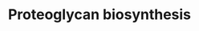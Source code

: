 ---
annotations:
- id: PW:0000002
  parent: classic metabolic pathway
  type: Pathway Ontology
  value: classic metabolic pathway
authors:
- Rlee
- Khanspers
- Egonw
- Azankl
communities:
- SkeletalDysplasia
description: PG synthesis is a complex mechanism that can be divided in four main
  steps. Core protein synthesis occurs in the rough endoplasmic reticulum (RER). Once
  PG core protein has been synthesized, it moves from the RER to the Golgi apparatus
  where the first sugar of glycosaminoalycan (GAG) chain is added on Ser residues.
  GAG synthesis continues by glycosyltransferases that transfer sugar moieties from
  UDP-sugars to GAG chains. UDP-sugars are synthesized in the cytoplasm and are translocated
  in the Golgi apparatus by an antiporter with UMP. Then UDP, the by-product of glycosyltransferase
  reactions, is hydrolyzed to UMP and phosphate by calcium activated nucleotidase
  1 (CANT1). Chondroitin, dermatan and heparan sulfate synthesis starts on a Ser residue
  of the PG core protein with the formation of a tetrasaccharide linkage region composed
  of a xylose (Xyl), two galactoses (Gal) and a glucuronic acid (GlcUA). After tetrasaccharide
  synthesis, GAG chain elongation continues through the binding of specific saccharides
  defining chondroitin sulfate, dermatan sulfate and heparan sulfate. Specific enzymes
  are involved in this process and mutations in their gene cause different types of
  skeletal dysplasia (indicated in red boxes). The third step is GAG sulfation.  Sulfate
  enters in cells through the SLC26A2 transporter and it is activated to 30-phosphoadenosine
  50-phosphosulfate (PAPS) by PAPS synthase (PAPSS) in the cytosol. Through a PAPS
  transporter (PAPST), PAPS moves to Golgi apparatus where it is used as sulfate donor
  by sulfotransferases to sulfate GAGs. This reaction also produces phosphoadenosine
  phosphate (PAP), that is hydrolyzed into AMP and phosphate by a Golgi resident phosphoadenosine
  phosphate phosphatase (gPAPP). Once synthesized, PGs are secreted in extracellular
  space.  Sulfation of GAGs is an important step in PG synthesis determining PG properties.
  Inorganic sulfate enters in cells through a sulfate/chloride antiporter named SLC26A2,
  but a small amount of sulfate could be derived from sulfur-containing amino acid
  metabolism. To be used by Golgi sulfotransferases, sulfate is activated to 30-phosphoadenosine
  50-phosphosulfate (PAPS), the universal sulfate donor, by PAPS synthase (PAPSS2).
  The by-product of sulfotransferase reactions, phosphoadenosine phosphate (PAP),
  is hydrolyzed by a Golgi resident phosphoadenosine phosphate phosphatase (gPAPP)
  in order to prevent feedback inhibition of these reactions.  Linked with a dotted
  arrow to the GeneProduct nodes are skeletal dysplasias caused by mutation in the
  respective gene.  For further details, see [https://www.ncbi.nlm.nih.gov/pubmed/31286677].
last-edited: 2020-09-01
organisms:
- Homo sapiens
redirect_from:
- /index.php/Pathway:WP4784
- /instance/WP4784
revision: null
schema-jsonld:
- '@context': https://schema.org/
  '@id': https://wikipathways.github.io/pathways/WP4784.html
  '@type': Dataset
  creator:
    '@type': Organization
    name: WikiPathways
  description: PG synthesis is a complex mechanism that can be divided in four main
    steps. Core protein synthesis occurs in the rough endoplasmic reticulum (RER).
    Once PG core protein has been synthesized, it moves from the RER to the Golgi
    apparatus where the first sugar of glycosaminoalycan (GAG) chain is added on Ser
    residues. GAG synthesis continues by glycosyltransferases that transfer sugar
    moieties from UDP-sugars to GAG chains. UDP-sugars are synthesized in the cytoplasm
    and are translocated in the Golgi apparatus by an antiporter with UMP. Then UDP,
    the by-product of glycosyltransferase reactions, is hydrolyzed to UMP and phosphate
    by calcium activated nucleotidase 1 (CANT1). Chondroitin, dermatan and heparan
    sulfate synthesis starts on a Ser residue of the PG core protein with the formation
    of a tetrasaccharide linkage region composed of a xylose (Xyl), two galactoses
    (Gal) and a glucuronic acid (GlcUA). After tetrasaccharide synthesis, GAG chain
    elongation continues through the binding of specific saccharides defining chondroitin
    sulfate, dermatan sulfate and heparan sulfate. Specific enzymes are involved in
    this process and mutations in their gene cause different types of skeletal dysplasia
    (indicated in red boxes). The third step is GAG sulfation.  Sulfate enters in
    cells through the SLC26A2 transporter and it is activated to 30-phosphoadenosine
    50-phosphosulfate (PAPS) by PAPS synthase (PAPSS) in the cytosol. Through a PAPS
    transporter (PAPST), PAPS moves to Golgi apparatus where it is used as sulfate
    donor by sulfotransferases to sulfate GAGs. This reaction also produces phosphoadenosine
    phosphate (PAP), that is hydrolyzed into AMP and phosphate by a Golgi resident
    phosphoadenosine phosphate phosphatase (gPAPP). Once synthesized, PGs are secreted
    in extracellular space.  Sulfation of GAGs is an important step in PG synthesis
    determining PG properties. Inorganic sulfate enters in cells through a sulfate/chloride
    antiporter named SLC26A2, but a small amount of sulfate could be derived from
    sulfur-containing amino acid metabolism. To be used by Golgi sulfotransferases,
    sulfate is activated to 30-phosphoadenosine 50-phosphosulfate (PAPS), the universal
    sulfate donor, by PAPS synthase (PAPSS2). The by-product of sulfotransferase reactions,
    phosphoadenosine phosphate (PAP), is hydrolyzed by a Golgi resident phosphoadenosine
    phosphate phosphatase (gPAPP) in order to prevent feedback inhibition of these
    reactions.  Linked with a dotted arrow to the GeneProduct nodes are skeletal dysplasias
    caused by mutation in the respective gene.  For further details, see [https://www.ncbi.nlm.nih.gov/pubmed/31286677].
  keywords:
  - ADENOSINE MONOPHOSPHATE
  - B3GALT6
  - B3GAT3
  - B4GALT7
  - CANT1
  - CHST14
  - CHST3
  - CHSY1
  - CSGALNACT1
  - D-glucuronic acid
  - EXT1
  - EXT2
  - EXTL3
  - IMPAD1
  - L-Iduronic acid
  - N-Acetylgalactosamine
  - N-acetylglucosamines
  - PAPS
  - PAPSS2
  - PO4(.2-)
  - Phosphoadenosine phosphate
  - SLC26A2
  - SLC35B2
  - SLC35B3
  - Sulfate ion (SO42-)
  - UDP
  - UMP
  - Udp galactose
  - Udp xylose
  - XYLT1
  - XYLT2
  - Xylose
  - chloride
  - galactose
  - glucuronic acid
  - uridine diphosphate
  license: CC0
  name: Proteoglycan biosynthesis
seo: CreativeWork
title: Proteoglycan biosynthesis
wpid: WP4784
---